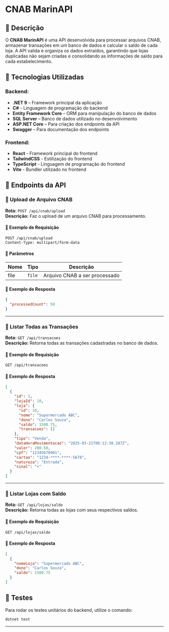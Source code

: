 ﻿# CNAB MarinAPI  

## 📌 Descrição  
O **CNAB MarinAPI** é uma API desenvolvida para processar arquivos CNAB, armazenar transações em um banco de dados e calcular o saldo de cada loja. A API valida e organiza os dados extraídos, garantindo que lojas duplicadas não sejam criadas e consolidando as informações de saldo para cada estabelecimento.  

## 🚀 Tecnologias Utilizadas  
### Backend:
- **.NET 9** – Framework principal da aplicação  
- **C#** - Linguagem de programação do backend  
- **Entity Framework Core** – ORM para manipulação do banco de dados  
- **SQL Server** – Banco de dados utilizado no desenvolvimento  
- **ASP.NET Core** – Para criação dos endpoints da API  
- **Swagger** – Para documentação dos endpoints  

### Frontend:
- **React** - Framework principal do frontend  
- **TailwindCSS** - Estilização do frontend  
- **TypeScript** - Linguagem de programação do frontend  
- **Vite** - Bundler utilizado no frontend  

## 📌 Endpoints da API  

### 📂 Upload de Arquivo CNAB  
**Rota:** `POST /api/cnab/upload`  
**Descrição:** Faz o upload de um arquivo CNAB para processamento.  

#### 📌 Exemplo de Requisição
```http
POST /api/cnab/upload
Content-Type: multipart/form-data
```

#### 📌 Parâmetros
| Nome | Tipo | Descrição |
|------|------|-----------|
| file | `file` | Arquivo CNAB a ser processado |

#### 📌 Exemplo de Resposta
```json
{
  "processedCount": 50
}
```

---

### 📂 Listar Todas as Transações  
**Rota:** `GET /api/transacoes`  
**Descrição:** Retorna todas as transações cadastradas no banco de dados.  

#### 📌 Exemplo de Requisição
```http
GET /api/transacoes
```

#### 📌 Exemplo de Resposta
```json
[
  {
    "id": 1,
    "lojaId": 10,
    "loja": {
      "id": 10,
      "nome": "Supermercado ABC",
      "dono": "Carlos Souza",
      "saldo": 1500.75,
      "transacoes": []
    },
    "tipo": "Venda",
    "dataHoraMovimentacao": "2025-03-21T00:12:38.287Z",
    "valor": 200.50,
    "cpf": "12345678901",
    "cartao": "1234-****-****-5678",
    "natureza": "Entrada",
    "sinal": "+"
  }
]
```

---

### 📂 Listar Lojas com Saldo  
**Rota:** `GET /api/lojas/saldo`  
**Descrição:** Retorna todas as lojas com seus respectivos saldos.  

#### 📌 Exemplo de Requisição
```http
GET /api/lojas/saldo
```

#### 📌 Exemplo de Resposta
```json
[
  {
    "nomeLoja": "Supermercado ABC",
    "dono": "Carlos Souza",
    "saldo": 1500.75
  }
]
```
## 📌 Testes  
Para rodar os testes unitários do backend, utilize o comando:
```sh
dotnet test
```

---


